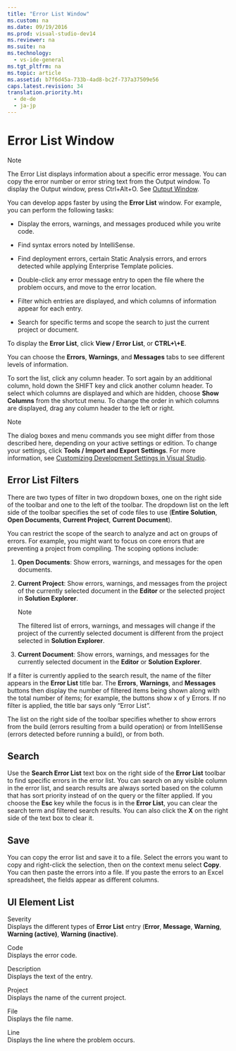 ```yaml
---
title: "Error List Window"
ms.custom: na
ms.date: 09/19/2016
ms.prod: visual-studio-dev14
ms.reviewer: na
ms.suite: na
ms.technology: 
  - vs-ide-general
ms.tgt_pltfrm: na
ms.topic: article
ms.assetid: b7f6d45a-733b-4ad8-bc2f-737a37509e56
caps.latest.revision: 34
translation.priority.ht: 
  - de-de
  - ja-jp
---
```

# Error List Window
> [!NOTE]
>  The Error List displays information about a specific error message. You can copy the error number or error string text from the Output window. To display the Output window, press Ctrl+Alt+O. See [Output Window](../Topic/Output%20Window.md).  
  
 You can develop apps faster by using the **Error List** window. For example, you can perform the following tasks:  
  
-   Display the errors, warnings, and messages produced while you write code.  
  
-   Find syntax errors noted by IntelliSense.  
  
-   Find deployment errors, certain Static Analysis errors, and errors detected while applying Enterprise Template policies.  
  
-   Double-click any error message entry to open the file where the problem occurs, and move to the error location.  
  
-   Filter which entries are displayed, and which columns of information appear for each entry.  
  
-   Search for specific terms and scope the search to just the current project or document.  
  
 To display the **Error List**, click **View / Error List**, or **CTRL+\\+E**.  
  
 You can choose the **Errors**, **Warnings**, and **Messages** tabs to see different levels of information.  
  
 To sort the list, click any column header. To sort again by an additional column, hold down the SHIFT key and click another column header. To select which columns are displayed and which are hidden, choose **Show Columns** from the shortcut menu. To change the order in which columns are displayed, drag any column header to the left or right.  
  
> [!NOTE]
>  The dialog boxes and menu commands you see might differ from those described here, depending on your active settings or edition. To change your settings, click **Tools / Import and Export Settings**. For more information, see [Customizing Development Settings in Visual Studio](assetId:///22c4debb-4e31-47a8-8f19-16f328d7dcd3).  
  
## Error List Filters  
 There are two types of filter in two dropdown boxes, one on the right side of the toolbar and one to the left of the toolbar. The dropdown list on the left side of the toolbar specifies the set of code files to use (**Entire Solution**, **Open Documents**, **Current Project**, **Current Document**).  
  
 You can restrict the scope of the search to analyze and act on groups of errors. For example, you might want to focus on core errors that are preventing a project from compiling. The scoping options include:  
  
1.  **Open Documents**: Show errors, warnings, and messages for the open documents.  
  
2.  **Current Project**: Show errors, warnings, and messages from the project of the currently selected document in the **Editor** or the selected project in **Solution Explorer**.  
  
    > [!NOTE]
    >  The filtered list of errors, warnings, and messages will change if the project of the currently selected document is different from the project selected in **Solution Explorer**.  
  
3.  **Current Document**: Show errors, warnings, and messages for the currently selected document in the **Editor** or **Solution Explorer**.  
  
 If a filter is currently applied to the search result, the name of the filter appears in the **Error List** title bar. The **Errors**, **Warnings**, and **Messages** buttons then display the number of filtered items being shown along with the total number of items; for example, the buttons show x of y Errors. If no filter is applied, the title bar says only “Error List”.  
  
 The list on the right side of the toolbar specifies whether to show errors from the build (errors resulting from a build operation) or from IntelliSense (errors detected before running a build), or from both.  
  
## Search  
 Use the **Search Error List** text box on the right side of the **Error List** toolbar to find specific errors in the error list. You can search on any visible column in the error list, and search results are always sorted based on the column that has sort priority instead of on the query or the filter applied. If you choose the **Esc** key while the focus is in the **Error List**, you can clear the search term and filtered search results. You can also click the **X** on the right side of the text box to clear it.  
  
## Save  
 You can copy the error list and save it to a file. Select the errors you want to copy and right-click the selection, then on the context menu select **Copy**. You can then paste the errors into a file. If you paste the errors to an Excel spreadsheet, the fields appear as different columns.  
  
## UI Element List  
 Severity  
 Displays the different types of **Error List** entry (**Error**, **Message**, **Warning**, **Warning (active)**, **Warning (inactive)**.  
  
 Code  
 Displays the error code.  
  
 Description  
 Displays the text of the entry.  
  
 Project  
 Displays the name of the current project.  
  
 File  
 Displays the file name.  
  
 Line  
 Displays the line where the problem occurs.